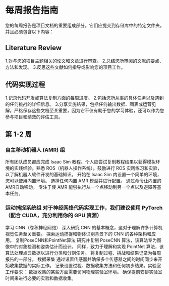 # 每周报告指南
您的每周报告是项目文档的重要组成部分。它们应提交到存储库中的特定文件夹，并且必须包含以下内容：

## Literature Review
1.对与您的项目主题相关的论文和文章进行审查。
2.总结您所审阅的文献的要点、方法和发现。
3.反思这些文献如何指导或影响您的项目工作。
## 代码实现过程
1.记录代码开发或算法复制方面的每周进度。
2.包括您所从事的具体任务以及遇到的任何挑战的详细信息。
3.分享实施结果，包括任何输出数据、图表或运营见解。严格保存这些文档至关重要，因为它不仅有助于您的学习体验，还可以作为您参与项目和绩效的评估工具。

## 第 1-2 周
### 自主移动机器人 (AMR) 组
所有团队成员都应完成 Isaac Sim 教程。个人应尝试复制教程结果以获得模拟环境的实践经验。熟悉 ROS（机器人操作系统）。鼓励进行 ROS 实践练习和实验，以了解机器人软件开发的基础知识。
开始在 Isaac Sim 内设置一个简单的环境，您可以使用内置环境。
选择任何内置 AMR 模型并进行配置。
通过命令让内置的AMR自动移动。
专注于使 AMR 能够执行从一个点移动到另一个点以及避障等基本任务。

### 运动捕捉系统组 对于神经网络代码实现工作，我们建议使用 PyTorch（配合 CUDA，充分利用你的 GPU 资源）
学习 CNN（卷积神经网络）
深入研究 CNN 的基本概念，这对于理解许多计算机视觉任务至关重要。
探索运动捕捉和物体识别背景下的 CNN 的各种架构和应用。
复制PoseCNN和PointNet算法
研究并复制 PoseCNN 算法，该算法专为图像中的对象检测和姿势估计而设计。
同样，致力于理解和实现 PointNet 算法，该算法处理点云数据以进行分类和分割任务。
将复制过程、挑战和结果记录为每周报告的一部分。
数据采集
通过设置传感器并确保多个传感器之间的时间同步来开始收集数据的实际工作。
记录设置过程、数据收集方法和任何初步结果。实验室工作要求：
数据收集的某些方面需要访问物理实验室环境。
确保提前安排实验室时间来进行必要的实验和数据收集。